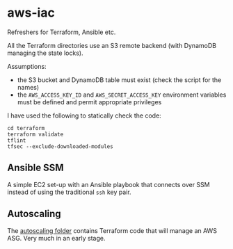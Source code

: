# aws-iac
Refreshers for Terraform, Ansible etc.

All the Terraform directories use an S3 remote backend (with DynamoDB managing
the state locks).

Assumptions:
* the S3 bucket and DynamoDB table must exist (check the script for the names)
* the `AWS_ACCESS_KEY_ID` and `AWS_SECRET_ACCESS_KEY` environment variables must be defined and permit appropriate privileges

I have used the following to statically check the code:
```shell
cd terraform
terraform validate
tflint
tfsec --exclude-downloaded-modules
```

## Ansible SSM
A simple EC2 set-up with an Ansible playbook that connects over SSM instead of
using the traditional `ssh` key pair.

## Autoscaling
The [autoscaling folder](./autoscaling/README.md) contains Terraform code that
will manage an AWS ASG. Very much in an early stage.
